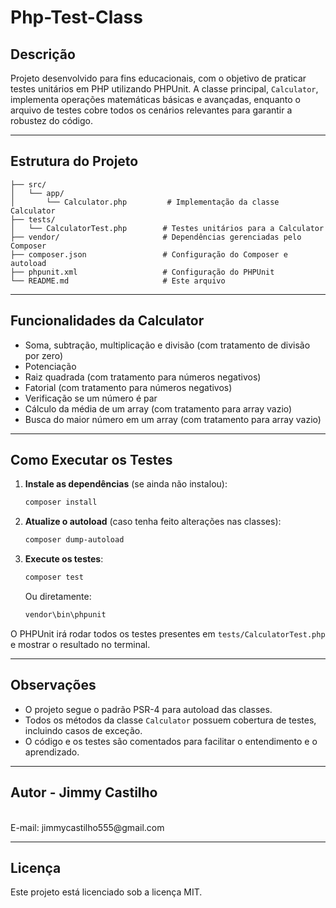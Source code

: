 # Php-Test-Class

## Descrição

Projeto desenvolvido para fins educacionais, com o objetivo de praticar testes unitários em PHP utilizando PHPUnit. A classe principal, `Calculator`, implementa operações matemáticas básicas e avançadas, enquanto o arquivo de testes cobre todos os cenários relevantes para garantir a robustez do código.

---

## Estrutura do Projeto

```
├── src/
│   └── app/
│       └── Calculator.php         # Implementação da classe Calculator
├── tests/
│   └── CalculatorTest.php        # Testes unitários para a Calculator
├── vendor/                       # Dependências gerenciadas pelo Composer
├── composer.json                 # Configuração do Composer e autoload
├── phpunit.xml                   # Configuração do PHPUnit
└── README.md                     # Este arquivo
```

---

## Funcionalidades da Calculator

- Soma, subtração, multiplicação e divisão (com tratamento de divisão por zero)
- Potenciação
- Raiz quadrada (com tratamento para números negativos)
- Fatorial (com tratamento para números negativos)
- Verificação se um número é par
- Cálculo da média de um array (com tratamento para array vazio)
- Busca do maior número em um array (com tratamento para array vazio)

---

## Como Executar os Testes

1. **Instale as dependências** (se ainda não instalou):
	```bash
	composer install
	```

2. **Atualize o autoload** (caso tenha feito alterações nas classes):
	```bash
	composer dump-autoload
	```

3. **Execute os testes**:
	```bash
	composer test
	```
	Ou diretamente:
	```bash
	vendor\bin\phpunit
	```

O PHPUnit irá rodar todos os testes presentes em `tests/CalculatorTest.php` e mostrar o resultado no terminal.

---

## Observações

- O projeto segue o padrão PSR-4 para autoload das classes.
- Todos os métodos da classe `Calculator` possuem cobertura de testes, incluindo casos de exceção.
- O código e os testes são comentados para facilitar o entendimento e o aprendizado.

---

## Autor - Jimmy Castilho

<br>
E-mail: jimmycastilho555@gmail.com

---

## Licença

Este projeto está licenciado sob a licença MIT.

